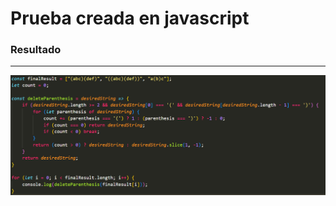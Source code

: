 # Prueba creada en javascript

### Resultado
_______________________________________
![Imagen_resultado_final](https://github.com/leidypaez/testParenthesis/blob/main/img/image.png)
